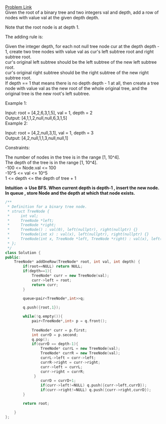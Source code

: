 [Problem Link](https://leetcode.com/problems/add-one-row-to-tree/description/?envType=daily-question&envId=2024-04-16)<br>
Given the root of a binary tree and two integers val and depth, add a row of nodes with value val at the given depth depth.<br>

Note that the root node is at depth 1.<br>

The adding rule is:<br>

Given the integer depth, for each not null tree node cur at the depth depth - 1, create two tree nodes with value val as cur's left subtree root and right subtree root.<br>
cur's original left subtree should be the left subtree of the new left subtree root.<br>
cur's original right subtree should be the right subtree of the new right subtree root.<br>
If depth == 1 that means there is no depth depth - 1 at all, then create a tree node with value val as the new root of the whole original tree, and the original tree is the new root's left subtree.<br>
 

Example 1:<br>


Input: root = [4,2,6,3,1,5], val = 1, depth = 2<br>
Output: [4,1,1,2,null,null,6,3,1,5]<br>
Example 2:<br>


Input: root = [4,2,null,3,1], val = 1, depth = 3<br>
Output: [4,2,null,1,1,3,null,null,1]<br>
 

Constraints:<br>

The number of nodes in the tree is in the range [1, 10^4].<br>
The depth of the tree is in the range [1, 10^4].<br>
-100 <= Node.val <= 100<br>
-10^5 <= val <= 10^5<br>
1 <= depth <= the depth of tree + 1<br>

__Intuition -> Use BFS. When current depth  is depth-1 , insert the new node. In queue , store Node and the depth at which that node exists.__

```C++
/**
 * Definition for a binary tree node.
 * struct TreeNode {
 *     int val;
 *     TreeNode *left;
 *     TreeNode *right;
 *     TreeNode() : val(0), left(nullptr), right(nullptr) {}
 *     TreeNode(int x) : val(x), left(nullptr), right(nullptr) {}
 *     TreeNode(int x, TreeNode *left, TreeNode *right) : val(x), left(left), right(right) {}
 * };
 */
class Solution {
public:
    TreeNode* addOneRow(TreeNode* root, int val, int depth) {
        if(root==NULL) return NULL;
        if(depth==1){
            TreeNode* curr = new TreeNode(val);
            curr->left = root;
            return curr;
        }

        queue<pair<TreeNode*,int>>q;
        
        q.push({root,1});

        while(!q.empty()){
            pair<TreeNode*,int> p = q.front();
            
            TreeNode* curr = p.first;
            int currD = p.second;
            q.pop();
            if(currD == depth-1){
                TreeNode* currL = new TreeNode(val);
                TreeNode* currR = new TreeNode(val);
                currL->left = curr->left;
                currR->right = curr->right;
                curr->left = currL;
                curr->right = currR;
             } 
                currD = currD+1;
                if(curr->left!=NULL) q.push({curr->left,currD});
                if(curr->right!=NULL) q.push({curr->right,currD});
        }

        return root;

    }
};
```
